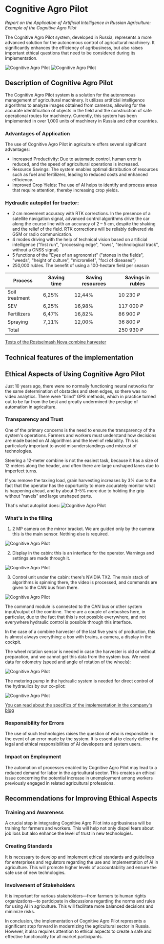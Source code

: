 # Cognitive Agro Pilot

_Report on the Application of Artificial Intelligence in Russian Agriculture: Example of the Cognitive Agro Pilot_

The Cognitive Agro Pilot system, developed in Russia, represents a more advanced solution for the autonomous control of agricultural machinery. It significantly enhances the efficiency of agribusiness, but also raises important ethical questions that need to be considered during its implementation.

![Cognitive Agro Pilot](./img/mDU2vikoYU0.jpg)
![Cognitive Agro Pilot](./img/JyvKcTGMDMU.jpg)

## Description of Cognitive Agro Pilot

The Cognitive Agro Pilot system is a solution for the autonomous management of agricultural machinery. It utilizes artificial intelligence algorithms to analyze images obtained from cameras, allowing for the accurate identification of objects in the field and the construction of safe operational routes for machinery. Currently, this system has been implemented in over 1,000 units of machinery in Russia and other countries.

### Advantages of Application

The use of Cognitive Agro Pilot in agriculture offers several significant advantages:

- Increased Productivity: Due to automatic control, human error is reduced, and the speed of agricultural operations is increased.
- Resource Savings: The system enables optimal distribution of resources such as fuel and fertilizers, leading to reduced costs and enhanced efficiency.
- Improved Crop Yields: The use of AI helps to identify and process areas that require attention, thereby increasing crop yields.

### Hydraulic autopilot for tractor:

- 2 cm movement accuracy with RTK corrections.
  In the presence of a satellite navigation signal, advanced control algorithms drive the car along the course line with an accuracy of 2 – 5 cm, despite the shaking and the relief of the field. RTK corrections will be reliably delivered via GSM or radio communication.
- 4 modes
  driving with the help of technical vision based on artificial intelligence ("first run", "processing edge", "rows", "technological track", without a GNSS signal)
- 5 functions
  of the "Eyes of an agronomist" ("stones in the fields", "weeds", "height of culture", "microrelief", "foci of diseases")
- 250,000 rubles.
  The benefit of using a 100-hectare field per season

| Process        | Saving time | Saving resources | Savings in rubles |
| -------------- | ----------- | ---------------- | ----------------- |
| Soil treatment | 6,25%       | 12,44%           | 10 230 ₽          |
| SEV            | 6,25%       | 16,98%           | 117 000 ₽         |
| Fertilizers    | 6,47%       | 16,82%           | 86 900 ₽          |
| Spraying       | 7,11%       | 12,00%           | 36 800 ₽          |
| Total          |             |                  | 250 930 ₽         |

[Tests of the Rostselmash Nova combine harvester](https://agbztech.ru/article/test-combine-harvester-rostselmash-nova/)

## Technical features of the implementation

## Ethical Aspects of Using Cognitive Agro Pilot

Just 10 years ago, there were no normally functioning neural networks for the same determination of obstacles and stem edges, so there was no video analytics. There were "blind" GPS methods, which in practice turned out to be far from the best and greatly undermined the prestige of automation in agriculture.

### Transparency and Trust

One of the primary concerns is the need to ensure the transparency of the system's operations. Farmers and workers must understand how decisions are made based on AI algorithms and the level of reliability. This is particularly important to avoid misunderstandings and mistrust of technologies.

Steering a 12-meter combine is not the easiest task, because it has a size of 12 meters along the header, and often there are large unshaped lanes due to imperfect turns.

If you remove the taxiing load, grain harvesting increases by 3% due to the fact that the operator has the opportunity to more accurately monitor what is happening ahead, and by about 3-5% more due to holding the grip without "navels" and large unshaped parts.

That's what autopilot does:
![Cognitive Agro Pilot](./img/tabf6blt67jepb4xygam7pvjncg.gif)

### What's in the filling

1. 2 MP camera on the mirror bracket. We are guided only by the camera: this is the main sensor. Nothing else is required.

![Cognitive Agro Pilot](./img/pow4h1ijecaqg904e_rgcyhyfmq.jpeg)

2. Display in the cabin: this is an interface for the operator. Warnings and settings are made through it.

![Cognitive Agro Pilot](./img/gjwwp18gleu8z-xvtjwdk_7awiy.jpeg)

3. Control unit under the cabin: there's NVIDIA TX2. The main stack of algorithms is spinning there, the video is processed, and commands are given to the CAN bus from there.

![Cognitive Agro Pilot](./img/ae3wbfuqvfnvl03vdsfl_-73vsw.jpeg)

The command module is connected to the CAN bus or other system input/output of the combine. There are a couple of ambushes here, in particular, due to the fact that this is not possible everywhere, and not everywhere hydraulic control is possible through this interface.

In the case of a combine harvester of the last five years of production, this is almost always everything: a box with brains, a camera, a display in the cockpit.

The wheel rotation sensor is needed in case the harvester is old or without preparation, and we cannot get this data from the system bus. We need data for odometry (speed and angle of rotation of the wheels):

![Cognitive Agro Pilot](./img/6bxg4eyq2iytumu7uco2meaiaks.jpeg)

The metering pump in the hydraulic system is needed for direct control of the hydraulics by our co-pilot:

![Cognitive Agro Pilot](./img/shb_vkwxni7amiilcj-xri1ayh4.png)

[You can read about the specifics of the implementation in the company's blog](https://habr.com/ru/companies/cognitivepilot/articles/497098/)

### Responsibility for Errors

The use of such technologies raises the question of who is responsible in the event of an error made by the system. It is essential to clearly define the legal and ethical responsibilities of AI developers and system users.

### Impact on Employment

The automation of processes enabled by Cognitive Agro Pilot may lead to a reduced demand for labor in the agricultural sector. This creates an ethical issue concerning the potential increase in unemployment among workers previously engaged in related agricultural professions.

## Recommendations for Improving Ethical Aspects

### Training and Awareness

A crucial step in integrating Cognitive Agro Pilot into agribusiness will be training for farmers and workers. This will help not only dispel fears about job loss but also enhance the level of trust in new technologies.

### Creating Standards

It is necessary to develop and implement ethical standards and guidelines for enterprises and regulators regarding the use and implementation of AI in agriculture. This will promote higher levels of accountability and ensure the safe use of new technologies.

### Involvement of Stakeholders

It is important for various stakeholders—from farmers to human rights organizations—to participate in discussions regarding the norms and rules for using AI in agriculture. This will facilitate more balanced decisions and minimize risks.

In conclusion, the implementation of Cognitive Agro Pilot represents a significant step forward in modernizing the agricultural sector in Russia. ​However, it also requires attention to ethical aspects to create a safe and effective functionality for all market participants.
